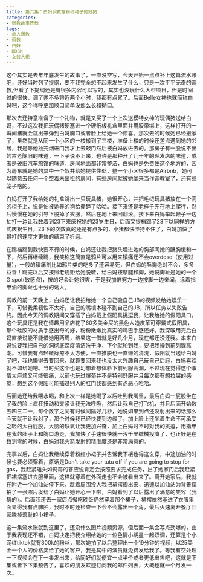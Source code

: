 ```yaml
---
title: 第六集：白妈调教穿粉红裙子的贱猪
categories:
- 调教故事连载
tags:
- 单人调教
- 调教
- 白妹
- BDSM
- 女装大佬
---
```



这个其实是去年年底发生的故事了，一直没空写，今天开始一点点补上这篇流水账吧，还好当时列了提纲，要不我完全想不起来发生了什么，只是一次平平无奇的调教,但看了下提纲还是有很多内容可以写的，其实也没玩什么大型项目，但是时间过的很快，调了差不多将近两个小时，我都有点累了。后面Belle女神也就简称白妈吧，这个称呼更加顺口简单没那么长和拗口。

那次去还特意准备了一个礼物，就是又买了一个上次送模特女神的玩偶猪送给白妈，不过这次我把玩偶猪硬塞进一个硬纸板礼盒里面并用胶带绑上，这样打开的一瞬间猪就会跳出来弹到白妈胸口或者脸上给她一个惊喜。那次去的时候她已经搬家了，虽然就是从同一个小区的一楼搬到了三楼，准备上楼的时候还差点遇到她的邻居，我是等他抽完烟进门我才上去敲门然后被白妈放进去的。那房子有一股说不出的古老陈旧的味道，一下子说不上来，也许是那种开了几十年的理发店的味道，或者是破旧汽车旅馆的味道。房间地面都非常整洁，白妈也是免费住这个地方的，因为房东就是她的其中一个奴并给她提供住处，整一个小区很多都是Airbnb，她可以随意去任何一个空着未出租的房间，有些房间就被她拿来当作调教室了，还有些笼子啥的。

白妈打开了我给她的礼盒跳出一只玩具猪，她很开心，并把毛绒玩具猪放在一个高的柜子上，说是怕被她养的狗给撕碎了哈哈。接下来还是老样子先在地上爬行，然后慢慢在她的引导下脱掉了衣服，然后在地上来回翻滚。接下来白妈举起鞭子一边抽打一边让我数着到23下来庆祝她的23岁生日，后面又提档踢了23下以同样的方式庆祝生日，23下的次数真的还是有点多的，小猪都快坚持不住了，白妈加快了鞭打的速度才更快的结束了折磨。

在踢裆踢到我快要不行的时候，白妈还让我把猪头埋进她的胸部闻她的酥胸缓和一下，然后再继续踢，我笑称这简直是鸦片可以用来镇痛还不会overdose（使用过量），一般的镇痛剂比如鸦片类的吃多了还容易死，但白妈的酥胸绝对不会，多多益善！踢完以后又按照老规矩给她脱鞋，给白妈按摩腿和脚，她说脚趾是她的一个G spot(敏感点)，按的好会让她很爽，于是我加倍努力一边按脚一边亲闻，涂着指甲油的脚趾也十分的诱人。

调教的前一天晚上，白妈还让我拍给她一个自己吸自己JB的视频发给她娱乐一下，可惜我柔韧性不太好，自己的嘴根本碰不到自己的JB，所以任务以失败告终。因此今天的调教期间又穿插了白妈戴上假阳具挑逗我，让我给她的假阳具口。这个玩具还是我在情趣用品店花了60多美金买的黑色人造皮革可穿戴式假阳具，那个硅胶的材质手感出奇的好，粉粉嫩嫩比真实的鸡巴手感还好。我深喉用完后白妈直接说能不能借她用两周，结果这一借就是好几个月，现在都还没还我。本来白妈说要我把自己的洞彻底深度清洁洗干净，下个就轮到我，要把我操到前列腺高潮。可惜我有点轻微痔疮不太方便，一直推脱也一直懒的清洗，假阳就当送给白妈了吧，我也懒得去要回来，就算要回来我也没太大兴趣自己玩自己后庭，白妈喜欢就不如给她吧。当时买这个也是幻想着想体验下前列腺高潮，不过现在觉得这个事情太麻烦又可能很痛，以前也玩过爆菊并不是特别舒服并且每次都有想拉屎的感觉，想到这个假阳可能插过别人的肛门我都感到有点恶心哈哈。

后面她还给我喂水喝，和上次一样是她喝了以后吐到我嘴里，最后白妈一屁股坐在了我的脸上疯狂扭动和夹紧让我无法呼吸，然后让我自己打飞机，并且后面开始数五四三二一，每个数字之间有时候间隔好几秒，她说如果到点还没射出来的话那么今天就不让我射了，那个时候我已经快要到边缘了，加上脸上还坐着生命不可承受之轻的大白屁股，大脑的缺氧让我更加兴奋，加上白妈时不时对我的挑逗，用指甲在我的肚子上和胸口游走，我加快了手速很快就一泻千里缴械投降了，也正好是在数到零的时候，白妈对我火箭发射的精准度还是非常满意的。

完事以后，白妈让我继续穿着粉红小裙子并告诉我下楼也得这么穿，中途加油的时候也要必须穿着，原话是Don't take your tutu off if you are going to stop for gas，我赶紧磕头如捣蒜的答应说肯定会按照要求完成任务，出了她家门后我赶紧把裙摆塞进衣服里面，这样就穿着在外面走也不会被看出来了。离开她家后，我就在附近一个加油站停下来，趁着周围没人我把裙摆掏出来，迅速以加油站为背景摆拍了一张照片发给了白妈让她开心一下啦，白妈看到了以后露出了满意的笑容（我猜的）。后面我还去一家店点餐吃晚饭仍然穿着那个裙子，裙摆依然塞进了衣服里面显得我有点臃肿，我时不时还检查一下会不会露出一个角，最后火速离开餐厅回家脱掉羞耻的小裙子。

这一集流水账就到这里了，还没什么图片视频资源，但后面一集会写点劲爆的，由于我表现还不错，白妈决定把我介绍给她的一位色情小明星一起双调，还算是个小网红tiktok就有300k的粉丝，那次她拍了以后整理出一个19分钟的视频，以25美金一个人的价格卖给了她的客户，我是其中的演员就免费发给我了。等我有空处理一下视频会在下一集发出来，给同好们就便宜一点半价或者更低出售吧，这就是下集或者下下集预告了，喜欢的朋友欢迎订阅我的邮件列表，大概也就一个月发一次。



